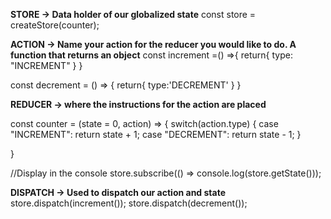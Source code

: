 
**STORE -> Data holder of our globalized state**
const store = createStore(counter);

**ACTION -> Name your action for the reducer you would like to do. A function that returns an object**
const increment =() =>{
    return{
        type: "INCREMENT"
    }
}

const decrement = () => {
    return{
        type:'DECREMENT'
    }
}

**REDUCER -> where the instructions for the action are placed**

const counter = (state = 0, action) => {
    switch(action.type) {
        case "INCREMENT":
            return state + 1;
        case "DECREMENT":
            return state - 1;
    }
    
}

//Display in the console
store.subscribe(() => console.log(store.getState()));


**DISPATCH -> Used to dispatch our action and state**
store.dispatch(increment());
store.dispatch(decrement());
